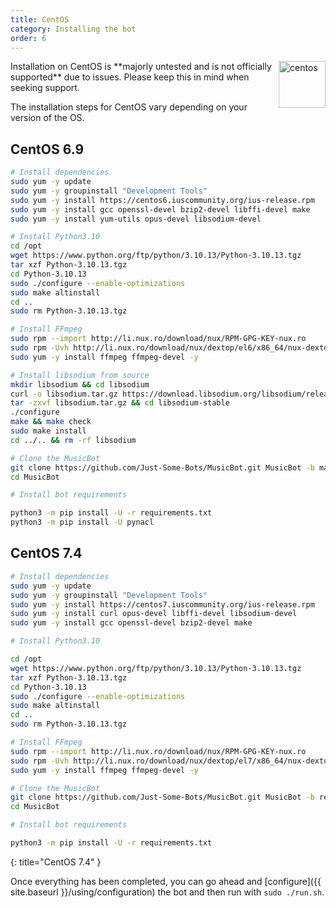 ```yaml
---
title: CentOS
category: Installing the bot
order: 6
---
```

<img class="doc-img" src="{{ site.baseurl }}/images/centos.png" alt="centos" style="width: 75px; float: right;"/>
Installation on CentOS is **majorly untested and is not officially supported** due to issues. Please keep this in mind when seeking support.

The installation steps for CentOS vary depending on your version of the OS.

## CentOS 6.9

~~~sh
# Install dependencies
sudo yum -y update
sudo yum -y groupinstall "Development Tools"
sudo yum -y install https://centos6.iuscommunity.org/ius-release.rpm
sudo yum -y install gcc openssl-devel bzip2-devel libffi-devel make
sudo yum -y install yum-utils opus-devel libsodium-devel 

# Install Python3.10
cd /opt
wget https://www.python.org/ftp/python/3.10.13/Python-3.10.13.tgz
tar xzf Python-3.10.13.tgz
cd Python-3.10.13
sudo ./configure --enable-optimizations
sudo make altinstall
cd ..
sudo rm Python-3.10.13.tgz

# Install FFmpeg
sudo rpm --import http://li.nux.ro/download/nux/RPM-GPG-KEY-nux.ro
sudo rpm -Uvh http://li.nux.ro/download/nux/dextop/el6/x86_64/nux-dextop-release-0-2.el6.nux.noarch.rpm
sudo yum -y install ffmpeg ffmpeg-devel -y

# Install libsodium from source
mkdir libsodium && cd libsodium
curl -o libsodium.tar.gz https://download.libsodium.org/libsodium/releases/LATEST.tar.gz
tar -zxvf libsodium.tar.gz && cd libsodium-stable
./configure
make && make check
sudo make install
cd ../.. && rm -rf libsodium

# Clone the MusicBot
git clone https://github.com/Just-Some-Bots/MusicBot.git MusicBot -b master
cd MusicBot

# Install bot requirements

python3 -m pip install -U -r requirements.txt
python3 -m pip install -U pynacl

~~~

## CentOS 7.4

~~~sh
# Install dependencies
sudo yum -y update
sudo yum -y groupinstall "Development Tools"
sudo yum -y install https://centos7.iuscommunity.org/ius-release.rpm
sudo yum -y install curl opus-devel libffi-devel libsodium-devel
sudo yum -y install gcc openssl-devel bzip2-devel make

# Install Python3.10

cd /opt
wget https://www.python.org/ftp/python/3.10.13/Python-3.10.13.tgz
tar xzf Python-3.10.13.tgz
cd Python-3.10.13
sudo ./configure --enable-optimizations
sudo make altinstall
cd ..
sudo rm Python-3.10.13.tgz

# Install FFmpeg
sudo rpm --import http://li.nux.ro/download/nux/RPM-GPG-KEY-nux.ro
sudo rpm -Uvh http://li.nux.ro/download/nux/dextop/el7/x86_64/nux-dextop-release-0-5.el7.nux.noarch.rpm
sudo yum -y install ffmpeg ffmpeg-devel -y

# Clone the MusicBot
git clone https://github.com/Just-Some-Bots/MusicBot.git MusicBot -b review
cd MusicBot

# Install bot requirements

python3 -m pip install -U -r requirements.txt

~~~

{: title="CentOS 7.4" }

Once everything has been completed, you can go ahead and [configure]({{ site.baseurl }}/using/configuration) the bot and then run with `sudo ./run.sh`.
